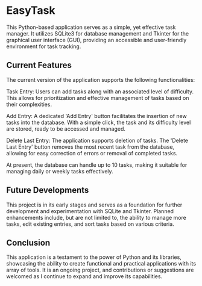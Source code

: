 # EasyTask

This Python-based application serves as a simple, yet effective task manager. It utilizes SQLite3 for database management and Tkinter for the graphical user interface (GUI), providing an accessible and user-friendly environment for task tracking.

## Current Features
The current version of the application supports the following functionalities:

Task Entry: Users can add tasks along with an associated level of difficulty. This allows for prioritization and effective management of tasks based on their complexities.

Add Entry: A dedicated 'Add Entry' button facilitates the insertion of new tasks into the database. With a simple click, the task and its difficulty level are stored, ready to be accessed and managed.

Delete Last Entry: The application supports deletion of tasks. The 'Delete Last Entry' button removes the most recent task from the database, allowing for easy correction of errors or removal of completed tasks.

At present, the database can handle up to 10 tasks, making it suitable for managing daily or weekly tasks effectively.

## Future Developments
This project is in its early stages and serves as a foundation for further development and experimentation with SQLite and Tkinter. Planned enhancements include, but are not limited to, the ability to manage more tasks, edit existing entries, and sort tasks based on various criteria.

## Conclusion
This application is a testament to the power of Python and its libraries, showcasing the ability to create functional and practical applications with its array of tools. It is an ongoing project, and contributions or suggestions are welcomed as I continue to expand and improve its capabilities.
